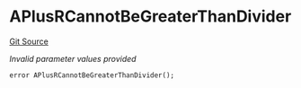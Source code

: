 # APlusRCannotBeGreaterThanDivider
[Git Source](https://github.com/nayms/contracts-v3/blob/0aa70a4d39a9875c02cd43cc38c09012f52d800e/src/shared/CustomErrors.sol)

*Invalid parameter values provided*


```solidity
error APlusRCannotBeGreaterThanDivider();
```

